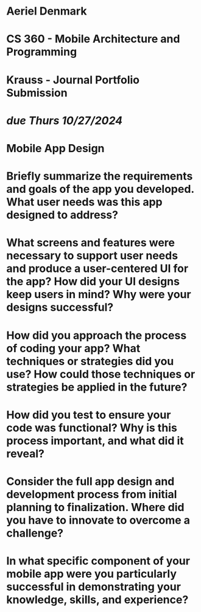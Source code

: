 # Aeriel Denmark
# CS 360 - Mobile Architecture and Programming
# Krauss - Journal Portfolio Submission
# *due Thurs 10/27/2024*

# Mobile App Design

# Briefly summarize the requirements and goals of the app you developed. What user needs was this app designed to address?

# What screens and features were necessary to support user needs and produce a user-centered UI for the app? How did your UI designs keep users in mind? Why were your designs successful?

# How did you approach the process of coding your app? What techniques or strategies did you use? How could those techniques or strategies be applied in the future?

# How did you test to ensure your code was functional? Why is this process important, and what did it reveal?

# Consider the full app design and development process from initial planning to finalization. Where did you have to innovate to overcome a challenge?

# In what specific component of your mobile app were you particularly successful in demonstrating your knowledge, skills, and experience?
